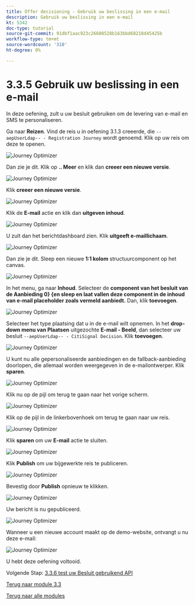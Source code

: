 ```yaml
---
title: Offer decisioning - Gebruik uw beslissing in een e-mail
description: Gebruik uw beslissing in een e-mail
kt: 5342
doc-type: tutorial
source-git-commit: 91dbf1aac923c26608528b163bbd68218d45425b
workflow-type: tm+mt
source-wordcount: '310'
ht-degree: 0%

---
```


# 3.3.5 Gebruik uw beslissing in een e-mail

In deze oefening, zult u uw besluit gebruiken om de levering van e-mail en SMS te personaliseren.

Ga naar **Reizen**. Vind de reis u in oefening 3.1.3 creeerde, die `--aepUserLdap-- - Registration Journey` wordt genoemd. Klik op uw reis om deze te openen.

![ Journey Optimizer ](./images/emailoffer1.png)

Dan zie je dit. Klik op **.. Meer** en klik dan **creeer een nieuwe versie**.

![ Journey Optimizer ](./images/journey1.png)

Klik **creeer een nieuwe versie**.

![ Journey Optimizer ](./images/journey2.png)

Klik de **E-mail** actie en klik dan **uitgeven inhoud**.

![ Journey Optimizer ](./images/journey3.png)

U zult dan het berichtdashboard zien. Klik **uitgeeft e-maillichaam**.

![ Journey Optimizer ](./images/emailoffer2.png)

Dan zie je dit. Sleep een nieuwe **1:1 kolom** structuurcomponent op het canvas.

![ Journey Optimizer ](./images/emailoffer6.png)

In het menu, ga naar **Inhoud**. Selecteer de **component van het besluit van de Aanbieding 0} {en sleep en laat vallen deze component in de inhoud van e-mail placeholder zoals vermeld aanbiedt.** Dan, klik **toevoegen**.

![ Journey Optimizer ](./images/emailoffer7.png)

Selecteer het type plaatsing dat u in de e-mail wilt opnemen. In het **drop-down menu van Plaatsen** uitgezochte **E-mail - Beeld**, dan selecteer uw besluit `--aepUserLdap-- - CitiSignal Decision`. Klik **toevoegen**.

![ Journey Optimizer ](./images/emailoffer8.png)

U kunt nu alle gepersonaliseerde aanbiedingen en de fallback-aanbieding doorlopen, die allemaal worden weergegeven in de e-mailontwerper. Klik **sparen**.

![ Journey Optimizer ](./images/emailoffer9.png)

Klik nu op de pijl om terug te gaan naar het vorige scherm.

![ Journey Optimizer ](./images/emailoffer13.png)

Klik op de pijl in de linkerbovenhoek om terug te gaan naar uw reis.

![ Journey Optimizer ](./images/emailoffer14.png)

Klik **sparen** om uw **E-mail** actie te sluiten.

![ Journey Optimizer ](./images/emailoffer14a.png)

Klik **Publish** om uw bijgewerkte reis te publiceren.

![ Journey Optimizer ](./images/emailoffer14b.png)

Bevestig door **Publish** opnieuw te klikken.

![ Journey Optimizer ](./images/emailoffer15.png)

Uw bericht is nu gepubliceerd.

![ Journey Optimizer ](./images/emailoffer16.png)

Wanneer u een nieuwe account maakt op de demo-website, ontvangt u nu deze e-mail:

![ Journey Optimizer ](./images/emailoffer17.png)

U hebt deze oefening voltooid.

Volgende Stap: [ 3.3.6 test uw Besluit gebruikend API ](./ex6.md)

[Terug naar module 3.3](./offer-decisioning.md)

[Terug naar alle modules](./../../../overview.md)
